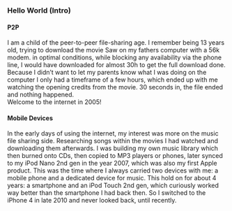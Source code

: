 ### Hello World (Intro)

#### P2P
I am a child of the peer-to-peer file-sharing age. I remember being 13 years old, trying to download the movie Saw on my fathers computer with a 56k modem. in optimal conditions, while blocking any availability via the phone line, I would have downloaded for almost 30h to get the full download done.  
Because I didn’t want to let my parents know what I was doing on the computer I only had a timeframe of a few hours, which ended up with me watching the opening credits from the movie. 30 seconds in, the file ended and nothing happened.  
Welcome to the internet in 2005!

#### Mobile Devices
In the early days of using the internet, my interest was more on the music file sharing side. Researching songs within the movies I had watched and downloading them afterwards. I was building my own music library which then burned onto CDs, then copied to MP3 players or phones, later synced to my iPod Nano 2nd gen in the year 2007, which was also my first Apple product. This was the time where I always carried two devices with me: a mobile phone and a dedicated device for music. This hold on for about 4 years: a smartphone and an iPod Touch 2nd gen, which curiously worked way better than the smartphone I had back then. So I switched to the iPhone 4 in late 2010 and never looked back, until recently.
